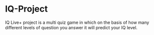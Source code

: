 # IQ-Project
IQ Live+ project is a multi quiz game in which on the basis of how many different levels of question you answer it will predict your IQ level. 
